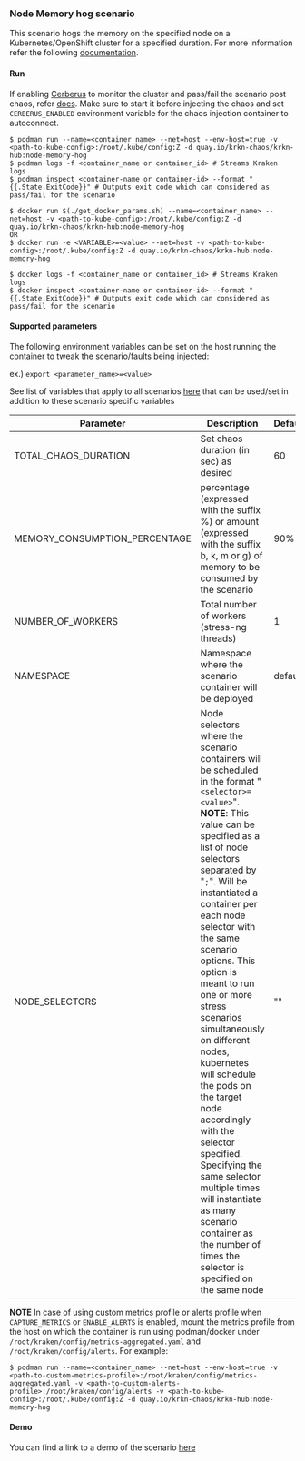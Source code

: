### Node Memory hog scenario
This scenario hogs the memory on the specified node on a Kubernetes/OpenShift cluster for a specified duration. For more information refer the following [documentation](https://github.com/krkn-chaos/krkn/blob/main/docs/arcaflow_scenarios/memory_hog.md).

#### Run
If enabling [Cerberus](https://github.com/krkn-chaos/krkn#kraken-scenario-passfail-criteria-and-report) to monitor the cluster and pass/fail the scenario post chaos, refer [docs](https://github.com/redhat-chaos/krkn-hub/tree/main/docs/cerberus.md). Make sure to start it before injecting the chaos and set `CERBERUS_ENABLED` environment variable for the chaos injection container to autoconnect.

```
$ podman run --name=<container_name> --net=host --env-host=true -v <path-to-kube-config>:/root/.kube/config:Z -d quay.io/krkn-chaos/krkn-hub:node-memory-hog
$ podman logs -f <container_name or container_id> # Streams Kraken logs
$ podman inspect <container-name or container-id> --format "{{.State.ExitCode}}" # Outputs exit code which can considered as pass/fail for the scenario
```

```
$ docker run $(./get_docker_params.sh) --name=<container_name> --net=host -v <path-to-kube-config>:/root/.kube/config:Z -d quay.io/krkn-chaos/krkn-hub:node-memory-hog
OR 
$ docker run -e <VARIABLE>=<value> --net=host -v <path-to-kube-config>:/root/.kube/config:Z -d quay.io/krkn-chaos/krkn-hub:node-memory-hog

$ docker logs -f <container_name or container_id> # Streams Kraken logs
$ docker inspect <container-name or container-id> --format "{{.State.ExitCode}}" # Outputs exit code which can considered as pass/fail for the scenario
```

#### Supported parameters

The following environment variables can be set on the host running the container to tweak the scenario/faults being injected:

ex.) 
`export <parameter_name>=<value>`


See list of variables that apply to all scenarios [here](all_scenarios_env.md) that can be used/set in addition to these scenario specific variables

Parameter               | Description                                                           | Default
----------------------- | -----------------------------------------------------------------     | ------------------------------------ |
TOTAL_CHAOS_DURATION    | Set chaos duration (in sec) as desired                                | 60                                  |
MEMORY_CONSUMPTION_PERCENTAGE | percentage  (expressed with the suffix %) or amount (expressed with the suffix b, k, m or g) of memory to be consumed by the scenario | 90% |
NUMBER_OF_WORKERS       | Total number of workers (stress-ng threads)   | 1    |
NAMESPACE | Namespace where the scenario container will be deployed | default |
NODE_SELECTORS | Node selectors where the scenario containers will be scheduled in the format "`<selector>=<value>`". __NOTE__: This value can be specified as a list of node selectors separated by "`;`". Will be instantiated a container per each node selector with the same scenario options. This option is meant to run one or more stress scenarios simultaneously on different nodes, kubernetes will schedule the pods on the target node accordingly with the selector specified. Specifying the same selector multiple times will  instantiate as many scenario container as the number of times the selector is specified on the same node| "" |                              


**NOTE** In case of using custom metrics profile or alerts profile when `CAPTURE_METRICS` or `ENABLE_ALERTS` is enabled, mount the metrics profile from the host on which the container is run using podman/docker under `/root/kraken/config/metrics-aggregated.yaml` and `/root/kraken/config/alerts`. For example:
```
$ podman run --name=<container_name> --net=host --env-host=true -v <path-to-custom-metrics-profile>:/root/kraken/config/metrics-aggregated.yaml -v <path-to-custom-alerts-profile>:/root/kraken/config/alerts -v <path-to-kube-config>:/root/.kube/config:Z -d quay.io/krkn-chaos/krkn-hub:node-memory-hog
```

#### Demo
You can find a link to a demo of the scenario [here](https://asciinema.org/a/452742?speed=3&theme=solarized-dark)
